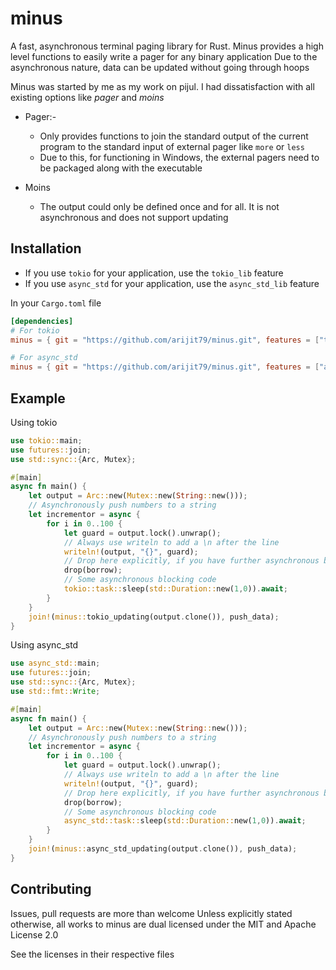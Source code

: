 # minus
A fast, asynchronous terminal paging library for Rust. Minus provides a high level functions to easily write a pager for any binary application
Due to the asynchronous nature, data can be updated without going through hoops

Minus was started by me as my work on pijul. I had dissatisfaction with all existing options like *pager* and *moins*

* Pager:-
    * Only provides functions to join the standard output of the current program to the standard input of external pager like `more` or `less`
    * Due to this, for functioning in Windows, the external pagers need to be packaged along with the executable

* Moins
    * The output could only be defined once and for all. It is not asynchronous and does not support updating

## Installation
* If you use `tokio` for your application, use the `tokio_lib` feature
* If you use `async_std` for your application, use the `async_std_lib` feature

In your `Cargo.toml` file
```toml
[dependencies]
# For tokio
minus = { git = "https://github.com/arijit79/minus.git", features = ["tokio_lib"], tag = "v1.0.0" }

# For async_std
minus = { git = "https://github.com/arijit79/minus.git", features = ["async_std_lib"], tag = "v1.0.0" }
```

## Example
Using tokio

``` rust
use tokio::main;
use futures::join;
use std::sync::{Arc, Mutex};

#[main]
async fn main() {
    let output = Arc::new(Mutex::new(String::new()));
    // Asynchronously push numbers to a string
    let incrementor = async {
        for i in 0..100 {
            let guard = output.lock().unwrap();
            // Always use writeln to add a \n after the line
            writeln!(output, "{}", guard);
            // Drop here explicitly, if you have further asynchronous blocking code
            drop(borrow);
            // Some asynchronous blocking code
            tokio::task::sleep(std::Duration::new(1,0)).await;
        }
    }
    join!(minus::tokio_updating(output.clone()), push_data);
}
```

Using async_std

```rust
use async_std::main;
use futures::join;
use std::sync::{Arc, Mutex};
use std::fmt::Write;

#[main]
async fn main() {
    let output = Arc::new(Mutex::new(String::new()));
    // Asynchronously push numbers to a string
    let incrementor = async {
        for i in 0..100 {
            let guard = output.lock().unwrap();
            // Always use writeln to add a \n after the line
            writeln!(output, "{}", guard);
            // Drop here explicitly, if you have further asynchronous blocking code
            drop(borrow);
            // Some asynchronous blocking code
            async_std::task::sleep(std::Duration::new(1,0)).await;
        }
    }
    join!(minus::async_std_updating(output.clone()), push_data);
}
```

## Contributing
Issues, pull requests are more than welcome
Unless explicitly stated otherwise, all works to minus are dual licensed under the MIT and Apache License 2.0

See the licenses in their respective files